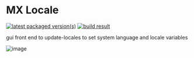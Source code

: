 # MX Locale

[![latest packaged version(s)](https://repology.org/badge/latest-versions/mx-locale.svg)](https://repology.org/project/mx-locale/versions)
[![build result](https://build.opensuse.org/projects/home:mx-packaging/packages/mx-locale/badge.svg?type=default)](https://software.opensuse.org//download.html?project=home%3Amx-packaging&package=mx-locale)

gui front end to update-locales to set system language and locale variables

![image](https://github.com/MX-Linux/mx-locale/assets/418436/668da638-45f5-43ea-9cb3-600a50427905)
